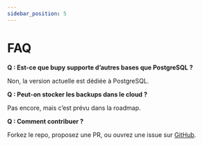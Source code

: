 ```yaml
---
sidebar_position: 5
---
```


# FAQ

**Q : Est-ce que bupy supporte d’autres bases que PostgreSQL ?**

Non, la version actuelle est dédiée à PostgreSQL.

**Q : Peut-on stocker les backups dans le cloud ?**

Pas encore, mais c’est prévu dans la roadmap.

**Q : Comment contribuer ?**

Forkez le repo, proposez une PR, ou ouvrez une issue sur [GitHub](https://github.com/Tiavina22/bupy).
